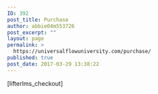 ```yaml
---
ID: 392
post_title: Purchase
author: abbie04m553726
post_excerpt: ""
layout: page
permalink: >
  https://universalflowuniversity.com/purchase/
published: true
post_date: 2017-03-29 13:38:22
---
```

[lifterlms_checkout]